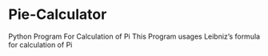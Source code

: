 # Pie-Calculator
Python Program For Calculation of Pi
This Program usages Leibniz’s formula for calculation of Pi
